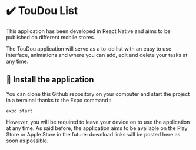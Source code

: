 # :heavy_check_mark: TouDou List

This application has been developed in React Native and aims to be published on different mobile stores.

The TouDou application will serve as a to-do list with an easy to use interface, animations and where you can add, edit and delete your tasks at any time.

## :rocket: Install the application

You can clone this Github repository on your computer and start the project in a terminal thanks to the Expo command :
```
expo start
```

However, you will be required to leave your device on to use the application at any time. As said before, the application aims to be available on the Play Store or Apple Store in the future: download links will be posted here as soon as possible.
